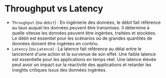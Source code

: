 # Throughput vs Latency
- `Throughput` (ou `débit`) : En ingénierie des données, le débit fait référence au taux auquel les données peuvent être transmises. Il détermine à quelle vitesse les données peuvent être ingérées, traitées et stockées. Le débit est essentiel pour les scénarios où de grandes quantités de données doivent être ingérées en continu.
- `Latency` (ou `Latence`) : La latence fait référence au délai entre le lancement d'une action et la survenue de son effet. Une faible latence est essentielle pour les applications en temps réel. Une latence élevée peut avoir un impact sur la réactivité des applications et retarder les insights critiques issus des données ingérées.






